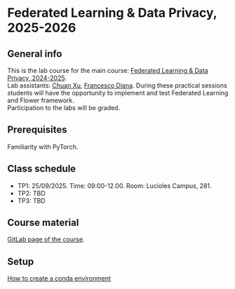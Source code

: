 # Federated Learning & Data Privacy, 2025-2026
## General info
This is the lab course for the main course: 
[Federated Learning & Data Privacy, 2024-2025](http://www-sop.inria.fr/members/Giovanni.Neglia/federatedlearning/).  
Lab assistants: [Chuan Xu](https://sites.google.com/view/chuanxu), [Francesco Diana](https://www.linkedin.com/in/francesco-diana-32956821a/).
During these practical sessions students will have the opportunity to implement and test Federated Learning and Flower framework.  
Participation to the labs will be graded.
## Prerequisites
Familiarity with PyTorch. 
## Class schedule
* TP1: 25/09/2025. Time: 09:00-12.00. Room: Lucioles Campus, 281.  
* TP2: TBD  
* TP3: TBD
## Course material
[GitLab page of the course](https://gitlab.inria.fr/arodio/FedCourse24).

## Setup
[How to create a conda environment](https://notes.inria.fr/s/33fQX7DNRx#)

